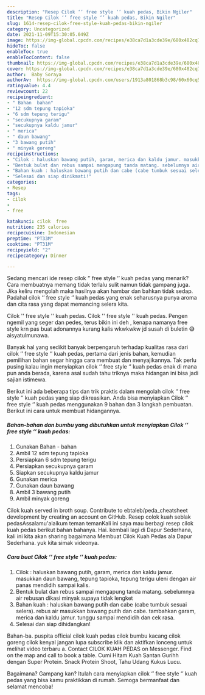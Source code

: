 ```yaml
---
description: "Resep Cilok ‘’ free style ‘’ kuah pedas, Bikin Ngiler"
title: "Resep Cilok ‘’ free style ‘’ kuah pedas, Bikin Ngiler"
slug: 1614-resep-cilok-free-style-kuah-pedas-bikin-ngiler
category: Uncategorized
date: 2021-11-09T15:30:05.049Z
image: https://img-global.cpcdn.com/recipes/e38ca7d1a3cde39e/680x482cq70/cilok-free-style-kuah-pedas-foto-resep-utama.jpg
hideToc: false
enableToc: true
enableTocContent: false
thumbnail: https://img-global.cpcdn.com/recipes/e38ca7d1a3cde39e/680x482cq70/cilok-free-style-kuah-pedas-foto-resep-utama.jpg
cover: https://img-global.cpcdn.com/recipes/e38ca7d1a3cde39e/680x482cq70/cilok-free-style-kuah-pedas-foto-resep-utama.jpg
author:  Baby Soraya
authorAv:  https://img-global.cpcdn.com/users/1913a801868b3c98/60x60cq50/avatar.jpg
ratingvalue: 4.4
reviewcount: 22
recipeingredient:
- " Bahan  bahan"
- "12 sdm tepung tapioka"
- "6 sdm tepung terigu"
- "secukupnya garam"
- "secukupnya kaldu jamur"
- " merica"
- " daun bawang"
- "3 bawang putih"
- " minyak goreng"
recipeinstructions:
- "Cilok : haluskan bawang putih, garam, merica dan kaldu jamur. masukkan daun bawang, tepung tapioka, tepung terigu uleni dengan air panas mendidih sampai kalis."
- "Bentuk bulat dan rebus sampai mengapung tanda matang. sebelumnya air rebusan dikasi minyak supaya tidak lengket"
- "Bahan kuah : haluskan bawang putih dan cabe (cabe tumbuk sesuai selera). rebus air masukkan bawang putih dan cabe. tambahkan garam, merica dan kaldu jamur. tunggu sampai mendidih dan cek rasa."
- "Selesai dan siap dinikmati!"
categories:
- Resep
tags:
- cilok
- 
- free

katakunci: cilok  free 
nutrition: 235 calories
recipecuisine: Indonesian
preptime: "PT33M"
cooktime: "PT31M"
recipeyield: "2"
recipecategory: Dinner

---
```



Sedang mencari ide resep cilok ‘’ free style ‘’ kuah pedas yang menarik? Cara membuatnya memang tidak terlalu sulit namun tidak gampang juga. Jika keliru mengolah maka hasilnya akan hambar dan bahkan tidak sedap. Padahal cilok ‘’ free style ‘’ kuah pedas yang enak seharusnya punya aroma dan cita rasa yang dapat memancing selera kita.


Cilok &#39;&#39; free style &#39;&#39; kuah pedas. Cilok &#39;&#39; free style &#39;&#39; kuah pedas. Pengen ngemil yang seger dan pedes, terus bikin ini deh , kenapa namanya free style krn pas buat adonannya kurang kalis wkwkwkw jd susah di buletin 😅 aisyatulmunawa.

Banyak hal yang sedikit banyak berpengaruh terhadap kualitas rasa dari cilok ‘’ free style ‘’ kuah pedas, pertama dari jenis bahan, kemudian pemilihan bahan segar hingga cara membuat dan menyajikannya. Tak perlu pusing kalau ingin menyiapkan cilok ‘’ free style ‘’ kuah pedas enak di mana pun anda berada, karena asal sudah tahu triknya maka hidangan ini bisa jadi sajian istimewa.


Berikut ini ada beberapa tips dan trik praktis dalam mengolah cilok ‘’ free style ‘’ kuah pedas yang siap dikreasikan. Anda bisa menyiapkan Cilok ‘’ free style ‘’ kuah pedas menggunakan 9 bahan dan 3 langkah pembuatan. Berikut ini cara untuk membuat hidangannya.

<!--inarticleads1-->

##### Bahan-bahan dan bumbu yang dibutuhkan untuk menyiapkan Cilok ‘’ free style ‘’ kuah pedas:

1. Gunakan  Bahan - bahan
1. Ambil 12 sdm tepung tapioka
1. Persiapkan 6 sdm tepung terigu
1. Persiapkan secukupnya garam
1. Siapkan secukupnya kaldu jamur
1. Gunakan  merica
1. Gunakan  daun bawang
1. Ambil 3 bawang putih
1. Ambil  minyak goreng


Cilok kuah served in broth soup. Contribute to ebtaleb/peda_cheatsheet development by creating an account on GitHub. Resep colok kuah seblak pedasAssalamu&#39;alaikum teman temanKali ini saya mau berbagi resep cilok kuah pedas berikut bahan bahanya. Hai. kembali lagi di Dapur Sederhana, kali ini kita akan sharing bagaimana Membuat Cilok Kuah Pedas ala Dapur Sederhana. yuk kita simak videonya. 

<!--inarticleads2-->

##### Cara buat Cilok ‘’ free style ‘’ kuah pedas:

1. Cilok : haluskan bawang putih, garam, merica dan kaldu jamur. masukkan daun bawang, tepung tapioka, tepung terigu uleni dengan air panas mendidih sampai kalis.
1. Bentuk bulat dan rebus sampai mengapung tanda matang. sebelumnya air rebusan dikasi minyak supaya tidak lengket
1. Bahan kuah : haluskan bawang putih dan cabe (cabe tumbuk sesuai selera). rebus air masukkan bawang putih dan cabe. tambahkan garam, merica dan kaldu jamur. tunggu sampai mendidih dan cek rasa.
1. Selesai dan siap dihidangkan!

Bahan-ba. puspita official cilok kuah pedas cilok bumbu kacang cilok goreng cilok kenyal jangan lupa subscribe klik dan aktifkan lonceng untuk melihat video terbaru a. Contact CILOK KUAH PEDAS on Messenger. Find on the map and call to book a table. Cumi Hitam Kuah Santan Gurihh dengan Super Protein. Snack Protein Shoot, Tahu Udang Kukus Lucu. 

Bagaimana? Gampang kan? Itulah cara menyiapkan cilok ‘’ free style ‘’ kuah pedas yang bisa kamu praktikkan di rumah. Semoga bermanfaat dan selamat mencoba!
